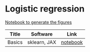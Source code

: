 # Logistic regression

[Notebook to generate the figures](https://github.com/probml/pyprobml/blob/master/notebooks/figures/chapter10_figures.ipynb)

|Title|Software|Link|
|-----------|----|----|
|Basics| sklearn, JAX| [notebook](logreg.ipynb)
